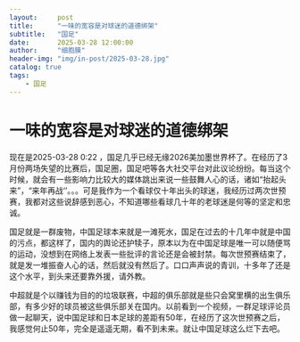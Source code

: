 ```yaml
---
layout:     post
title:      "一味的宽容是对球迷的道德绑架"
subtitle:   "国足"
date:       2025-03-28 12:00:00
author:     "细胞膜"
header-img: "img/in-post/2025-03-28.jpg"
catalog: true
tags:
    - 国足
---
```


# 一味的宽容是对球迷的道德绑架

现在是2025-03-28 0:22 ，国足几乎已经无缘2026美加墨世界杯了。在经历了3月份两场失望的比赛后，国足圈，国足吧等各大社交平台对此议论纷纷。每当这个时候，就会有一些影响力比较大的媒体跳出来说一些鼓舞人心的话，诸如“抬起头来”，“来年再战‘’。。。可是我作为一个看球仅十年出头的球迷，我经历过两次世预赛，我都对这些说辞感到恶心，不知道哪些看球几十年的老球迷是何等的坚定和忠诚。

国足就是一群废物，中国足球本来就是一滩死水，国足在过去的十几年中就是中国的污点，都这样了，国内的舆论还护犊子，原本以为在中国足球是唯一可以随便骂的运动，没想到在网络上发表一些批评的言论还是会被封禁。每次世预赛结束了，就是发一堆振奋人心的话，然后就没有然后了。口口声声说的青训，十多年了还是这个水平，到头来还要靠外援，请外教。

中超就是个以赚钱为目的的垃圾联赛，中超的俱乐部就是些只会窝里横的出生俱乐部，有多少好的球员被这些俱乐部关在国内。以前看到一个视频，一群足球评论员做一起聊天，说中国足球和日本足球的差距有50年，在经历了这次世预赛之后，我感觉何止50年，完全是遥遥无期，看不到未来。就让中国足球这么烂下去吧。